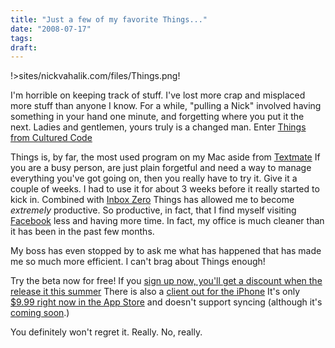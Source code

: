 ```yaml
---
title: "Just a few of my favorite Things..."
date: "2008-07-17"
tags:
draft:
---
```


!>sites/nickvahalik.com/files/Things.png!

I'm horrible on keeping track of stuff.  I've lost more crap and misplaced more stuff than anyone I know.  For a while, "pulling a Nick" involved having something in your hand one minute, and forgetting where you put it the next.  Ladies and gentlemen, yours truly is a changed man.  Enter [Things from Cultured Code](http://www.culturedcode.com/things/.)

Things is, by far, the most used program on my Mac aside from [Textmate](http://macromates.com/.)  If you are a busy person, are just plain forgetful and need a way to manage everything you've got going on, then you really have to try it.  Give it a couple of weeks.  I had to use it for about 3 weeks before it really started to kick in.  Combined with [Inbox Zero](http://www.43folders.com/izero,) Things has allowed me to become _extremely_ productive.  So productive, in fact, that I find myself visiting [Facebook](http://facebook.com/) less and having more time.  In fact, my office is much cleaner than it has been in the past few months.

My boss has even stopped by to ask me what has happened that has made me so much more efficient.  I can't brag about Things enough!

Try the beta now for free!  If you [sign up now, you'll get a discount when the release it this summer](http://www.culturedcode.com/things/#subscription_form.)  There is also a [client out for the iPhone](http://www.culturedcode.com/things/iphone/.)   It's only [$9.99 right now in the App Store](http://phobos.apple.com/WebObjects/MZStore.woa/wa/viewSoftware?id=284971781&mt=8,) and doesn't support syncing (although it's [coming soon](http://www.culturedcode.com/things/iphone/faq.html).)

You definitely won't regret it.  Really.  No, really.
